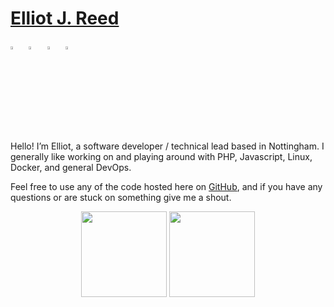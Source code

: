# [Elliot J. Reed](https://www.elliotjreed.com?utm_source=github-profile)

[<img src="https://img.icons8.com/color/48/000000/twitter.png" width="3.5%"/>](https://twitter.com/elliotjreed)  &nbsp; [<img src="https://img.icons8.com/color/48/000000/linkedin.png" width="3.5%"/>](https://www.linkedin.com/elliotjreed/)  &nbsp; [<img src="https://img.icons8.com/fluent/48/000000/facebook-new.png" width="3.5%"/>](https://www.facebook.com/elliotjreed)  &nbsp; [<img src="https://img.icons8.com/fluent/48/000000/instagram-new.png" width="3.5%"/>](https://www.instagram.com/elliotjreed/)

Hello! I’m Elliot, a software developer / technical lead based in Nottingham. I generally like working on and playing around with PHP, Javascript, Linux, Docker, and general DevOps.

Feel free to use any of the code hosted here on [GitHub](https://github.com/elliotjreed?tab=repositories), and if you have any questions or are stuck on something give me a shout.

<p align="center">
  <img height="137px" src="https://github-readme-stats.vercel.app/api?username=elliotjreed&hide_title=true&hide_border=true&show_icons=true&include_all_commits=true&count_private=true&line_height=21&hide=issues&theme=nightowl" /> <img height="137px" src="https://github-readme-stats.vercel.app/api/top-langs/?username=elliotjreed&hide=html&hide_title=true&hide_border=true&layout=compact&langs_count=8&theme=nightowl" />
</p>
